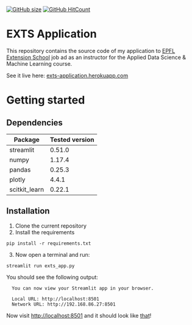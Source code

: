 [![GitHub size](https://github-size-badge.herokuapp.com/arnaudmiribel/exts_application.svg)](https://github.com/miykael/gif_your_nifti/archive/master.zip)
[![GitHub HitCount](http://hits.dwyl.io/arnaudmiribel/exts_application.svg)](http://hits.dwyl.io/miykael/gif_your_nifti)

# EXTS Application

This repository contains the source code of my application to [EPFL Extension School](https://www.extensionschool.ch/) job ad as an instructor for the Applied Data Science & Machine Learning course.

See it live here: [exts-application.herokuapp.com](exts-application.herokuapp.com)

# Getting started

## Dependencies

| Package                                   | Tested version |
|-------------------------------------------|----------------|
| streamlit                                 | 0.51.0         |
| numpy                                     | 1.17.4         |
| pandas                                    | 0.25.3         |
| plotly                                    | 4.4.1          |
| scitkit_learn                             | 0.22.1         |

## Installation

1. Clone the current repository
2. Install the requirements

```
pip install -r requirements.txt
```

3. Now open a terminal and run:

```
streamlit run exts_app.py
```

You should see the following output:
```
  You can now view your Streamlit app in your browser.

  Local URL: http://localhost:8501
  Network URL: http://192.168.86.27:8501
```

Now visit [http://localhost:8501](http://localhost:8501) and it should look like [that](exts-application.herokuapp.com)!